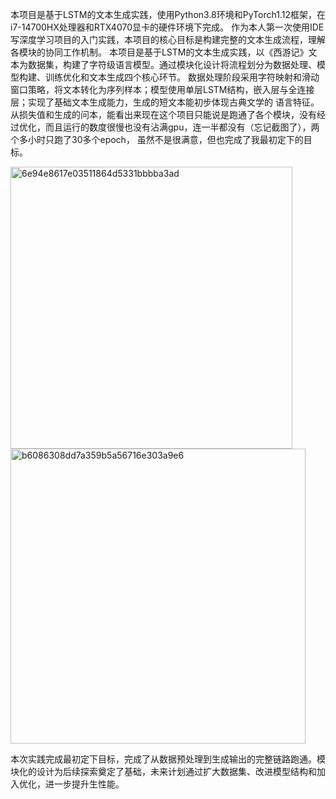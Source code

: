 本项目是基于LSTM的文本生成实践，使用Python3.8环境和PyTorch1.12框架，在i7-14700HX处理器和RTX4070显卡的硬件环境下完成。
作为本人第一次使用IDE写深度学习项目的入门实践，本项目的核心目标是构建完整的文本生成流程，理解各模块的协同工作机制。
本项目是基于LSTM的文本生成实践，以《西游记》文本为数据集，构建了字符级语言模型。通过模块化设计将流程划分为数据处理、模型构建、训练优化和文本生成四个核心环节。
数据处理阶段采用字符映射和滑动窗口策略，将文本转化为序列样本；模型使用单层LSTM结构，嵌入层与全连接层；实现了基础文本生成能力，生成的短文本能初步体现古典文学的
语言特征。从损失值和生成的问本，能看出来现在这个项目只能说是跑通了各个模块，没有经过优化，而且运行的数度很慢也没有沾满gpu，连一半都没有（忘记截图了），两个多小时只跑了30多个epoch，
虽然不是很满意，但也完成了我最初定下的目标。


<img width="451" alt="6e94e8617e03511864d5331bbbba3ad" src="https://github.com/user-attachments/assets/6f772f53-6fbd-448f-99ca-e28be3562323" />

<img width="472" alt="b6086308dd7a359b5a56716e303a9e6" src="https://github.com/user-attachments/assets/14c62fbb-dbb0-4558-b8e1-21b264914204" />

本次实践完成最初定下目标，完成了从数据预处理到生成输出的完整链路跑通。模块化的设计为后续探索奠定了基础，未来计划通过扩大数据集、改进模型结构和加入优化，进一步提升生性能。
